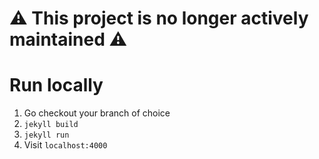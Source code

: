 # ⚠️ This project is no longer actively maintained ⚠️

# Run locally
1. Go checkout your branch of choice
2. `jekyll build`
3. `jekyll run`
4. Visit `localhost:4000`
